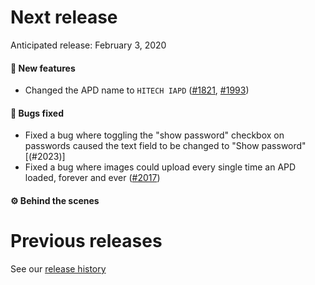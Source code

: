 # Next release

Anticipated release: February 3, 2020

#### 🚀 New features

- Changed the APD name to `HITECH IAPD` ([#1821], [#1993])

#### 🐛 Bugs fixed

- Fixed a bug where toggling the "show password" checkbox on passwords caused the text field to be changed to "Show password" [(#2023)]
- Fixed a bug where images could upload every single time an APD loaded, forever and ever ([#2017])

#### ⚙️ Behind the scenes

# Previous releases

See our [release history](https://github.com/18F/cms-hitech-apd/releases)

[#1821]: https://github.com/18F/cms-hitech-apd/issues/1821
[#1993]: https://github.com/18F/cms-hitech-apd/issues/1993
[#2023]: https://github.com/18F/cms-hitech-apd/issues/2023
[#2017]: https://github.com/18F/cms-hitech-apd/issues/2017

